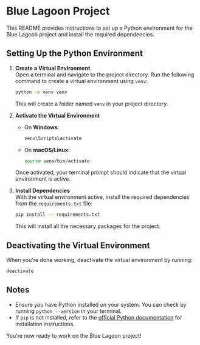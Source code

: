 # Blue Lagoon Project

This README provides instructions to set up a Python environment for the Blue Lagoon project and install the required dependencies.

## Setting Up the Python Environment

1. **Create a Virtual Environment**  
    Open a terminal and navigate to the project directory. Run the following command to create a virtual environment using `venv`:

    ```bash
    python -m venv venv
    ```

    This will create a folder named `venv` in your project directory.

2. **Activate the Virtual Environment**  
    - On **Windows**:
      ```bash
      venv\Scripts\activate
      ```
    - On **macOS/Linux**:
      ```bash
      source venv/bin/activate
      ```

    Once activated, your terminal prompt should indicate that the virtual environment is active.

3. **Install Dependencies**  
    With the virtual environment active, install the required dependencies from the `requirements.txt` file:

    ```bash
    pip install -r requirements.txt
    ```

    This will install all the necessary packages for the project.

## Deactivating the Virtual Environment

When you're done working, deactivate the virtual environment by running:

```bash
deactivate
```

## Notes

- Ensure you have Python installed on your system. You can check by running `python --version` in your terminal.
- If `pip` is not installed, refer to the [official Python documentation](https://pip.pypa.io/en/stable/installation/) for installation instructions.

You're now ready to work on the Blue Lagoon project!